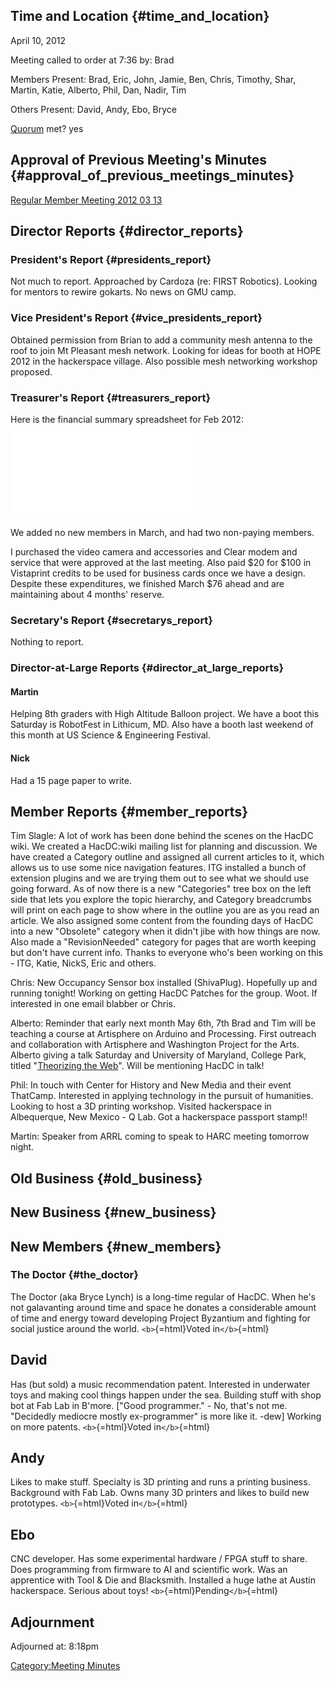 ## Time and Location {#time_and_location}

April 10, 2012

Meeting called to order at 7:36 by: Brad

Members Present: Brad, Eric, John, Jamie, Ben, Chris, Timothy, Shar,
Martin, Katie, Alberto, Phil, Dan, Nadir, Tim

Others Present: David, Andy, Ebo, Bryce

[Quorum](Quorum) met? yes

## Approval of Previous Meeting's Minutes {#approval_of_previous_meetings_minutes}

[Regular Member Meeting 2012 03
13](Regular_Member_Meeting_2012_03_13)

## Director Reports {#director_reports}

### President's Report {#presidents_report}

Not much to report. Approached by Cardoza (re: FIRST Robotics). Looking
for mentors to rewire gokarts. No news on GMU camp.

### Vice President's Report {#vice_presidents_report}

Obtained permission from Brian to add a community mesh antenna to the
roof to join Mt Pleasant mesh network. Looking for ideas for booth at
HOPE 2012 in the hackerspace village. Also possible mesh networking
workshop proposed.

### Treasurer's Report {#treasurers_report}

Here is the financial summary spreadsheet for Feb 2012:
![](HacDC_Financials_Mar_2012.pdf "HacDC_Financials_Mar_2012.pdf")

We added no new members in March, and had two non-paying members.

I purchased the video camera and accessories and Clear modem and service
that were approved at the last meeting. Also paid \$20 for \$100 in
Vistaprint credits to be used for business cards once we have a design.
Despite these expenditures, we finished March \$76 ahead and are
maintaining about 4 months' reserve.

### Secretary's Report {#secretarys_report}

Nothing to report.

### Director-at-Large Reports {#director_at_large_reports}

#### Martin

Helping 8th graders with High Altitude Balloon project. We have a boot
this Saturday is RobotFest in Lithicum, MD. Also have a booth last
weekend of this month at US Science & Engineering Festival.

#### Nick

Had a 15 page paper to write.

## Member Reports {#member_reports}

Tim Slagle: A lot of work has been done behind the scenes on the HacDC
wiki. We created a HacDC:wiki mailing list for planning and discussion.
We have created a Category outline and assigned all current articles to
it, which allows us to use some nice navigation features. ITG installed
a bunch of extension plugins and we are trying them out to see what we
should use going forward. As of now there is a new "Categories" tree box
on the left side that lets you explore the topic hierarchy, and Category
breadcrumbs will print on each page to show where in the outline you are
as you read an article. We also assigned some content from the founding
days of HacDC into a new "Obsolete" category when it didn't jibe with
how things are now. Also made a "RevisionNeeded" category for pages that
are worth keeping but don't have current info. Thanks to everyone who's
been working on this - ITG, Katie, NickS, Eric and others.

Chris: New Occupancy Sensor box installed (ShivaPlug). Hopefully up and
running tonight! Working on getting HacDC Patches for the group. Woot.
If interested in one email blabber or Chris.

Alberto: Reminder that early next month May 6th, 7th Brad and Tim will
be teaching a course at Artisphere on Arduino and Processing. First
outreach and collaboration with Artisphere and Washington Project for
the Arts. Alberto giving a talk Saturday and University of Maryland,
College Park, titled "[Theorizing the
Web](http://www.cyborgology.org/theorizingtheweb/2012/)". Will be
mentioning HacDC in talk!

Phil: In touch with Center for History and New Media and their event
ThatCamp. Interested in applying technology in the pursuit of
humanities. Looking to host a 3D printing workshop. Visited hackerspace
in Albequerque, New Mexico - Q Lab. Got a hackerspace passport stamp!!

Martin: Speaker from ARRL coming to speak to HARC meeting tomorrow
night.

## Old Business {#old_business}

## New Business {#new_business}

## New Members {#new_members}

### The Doctor {#the_doctor}

The Doctor (aka Bryce Lynch) is a long-time regular of HacDC. When he's
not galavanting around time and space he donates a considerable amount
of time and energy toward developing Project Byzantium and fighting for
social justice around the world. `<b>`{=html}Voted in`</b>`{=html}

## David

Has (but sold) a music recommendation patent. Interested in underwater
toys and making cool things happen under the sea. Building stuff with
shop bot at Fab Lab in B'more. \["Good programmer." - No, that's not me.
"Decidedly mediocre mostly ex-programmer" is more like it. -dew\]
Working on more patents. `<b>`{=html}Voted in`</b>`{=html}

## Andy

Likes to make stuff. Specialty is 3D printing and runs a printing
business. Background with Fab Lab. Owns many 3D printers and likes to
build new prototypes. `<b>`{=html}Voted in`</b>`{=html}

## Ebo

CNC developer. Has some experimental hardware / FPGA stuff to share.
Does programming from firmware to AI and scientific work. Was an
apprentice with Tool & Die and Blacksmith. Installed a huge lathe at
Austin hackerspace. Serious about toys! `<b>`{=html}Pending`</b>`{=html}

## Adjournment

Adjourned at: 8:18pm

[Category:Meeting Minutes](Category:Meeting_Minutes)
